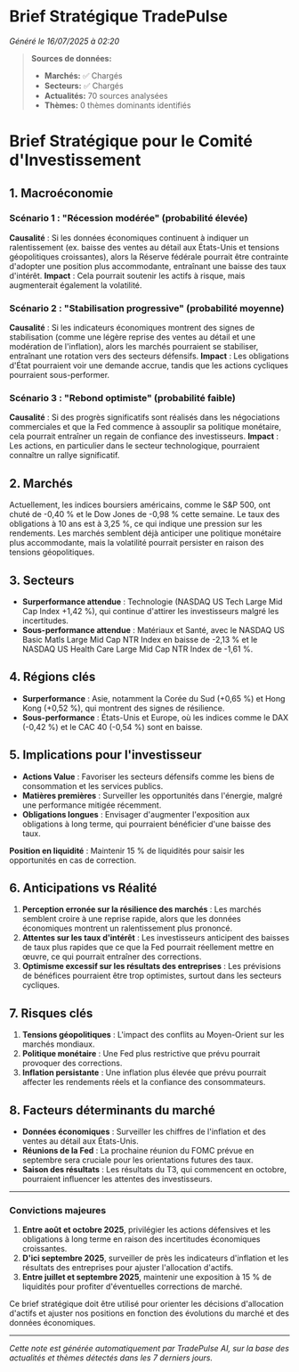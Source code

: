 # Brief Stratégique TradePulse

*Généré le 16/07/2025 à 02:20*

> **Sources de données:**
> - **Marchés:** ✅ Chargés
> - **Secteurs:** ✅ Chargés
> - **Actualités:** 70 sources analysées
> - **Thèmes:** 0 thèmes dominants identifiés

# Brief Stratégique pour le Comité d'Investissement

## 1. Macroéconomie

### Scénario 1 : "Récession modérée" (probabilité élevée)
**Causalité** : Si les données économiques continuent à indiquer un ralentissement (ex. baisse des ventes au détail aux États-Unis et tensions géopolitiques croissantes), alors la Réserve fédérale pourrait être contrainte d'adopter une position plus accommodante, entraînant une baisse des taux d'intérêt. **Impact** : Cela pourrait soutenir les actifs à risque, mais augmenterait également la volatilité.

### Scénario 2 : "Stabilisation progressive" (probabilité moyenne)
**Causalité** : Si les indicateurs économiques montrent des signes de stabilisation (comme une légère reprise des ventes au détail et une modération de l'inflation), alors les marchés pourraient se stabiliser, entraînant une rotation vers des secteurs défensifs. **Impact** : Les obligations d'État pourraient voir une demande accrue, tandis que les actions cycliques pourraient sous-performer.

### Scénario 3 : "Rebond optimiste" (probabilité faible)
**Causalité** : Si des progrès significatifs sont réalisés dans les négociations commerciales et que la Fed commence à assouplir sa politique monétaire, cela pourrait entraîner un regain de confiance des investisseurs. **Impact** : Les actions, en particulier dans le secteur technologique, pourraient connaître un rallye significatif.

## 2. Marchés
Actuellement, les indices boursiers américains, comme le S&P 500, ont chuté de -0,40 % et le Dow Jones de -0,98 % cette semaine. Le taux des obligations à 10 ans est à 3,25 %, ce qui indique une pression sur les rendements. Les marchés semblent déjà anticiper une politique monétaire plus accommodante, mais la volatilité pourrait persister en raison des tensions géopolitiques.

## 3. Secteurs
- **Surperformance attendue** : Technologie (NASDAQ US Tech Large Mid Cap Index +1,42 %), qui continue d'attirer les investisseurs malgré les incertitudes.
- **Sous-performance attendue** : Matériaux et Santé, avec le NASDAQ US Basic Matls Large Mid Cap NTR Index en baisse de -2,13 % et le NASDAQ US Health Care Large Mid Cap NTR Index de -1,61 %.

## 4. Régions clés
- **Surperformance** : Asie, notamment la Corée du Sud (+0,65 %) et Hong Kong (+0,52 %), qui montrent des signes de résilience.
- **Sous-performance** : États-Unis et Europe, où les indices comme le DAX (-0,42 %) et le CAC 40 (-0,54 %) sont en baisse.

## 5. Implications pour l'investisseur
- **Actions Value** : Favoriser les secteurs défensifs comme les biens de consommation et les services publics.
- **Matières premières** : Surveiller les opportunités dans l'énergie, malgré une performance mitigée récemment.
- **Obligations longues** : Envisager d'augmenter l'exposition aux obligations à long terme, qui pourraient bénéficier d'une baisse des taux.

**Position en liquidité** : Maintenir 15 % de liquidités pour saisir les opportunités en cas de correction.

## 6. Anticipations vs Réalité
1. **Perception erronée sur la résilience des marchés** : Les marchés semblent croire à une reprise rapide, alors que les données économiques montrent un ralentissement plus prononcé.
2. **Attentes sur les taux d'intérêt** : Les investisseurs anticipent des baisses de taux plus rapides que ce que la Fed pourrait réellement mettre en œuvre, ce qui pourrait entraîner des corrections.
3. **Optimisme excessif sur les résultats des entreprises** : Les prévisions de bénéfices pourraient être trop optimistes, surtout dans les secteurs cycliques.

## 7. Risques clés
1. **Tensions géopolitiques** : L'impact des conflits au Moyen-Orient sur les marchés mondiaux.
2. **Politique monétaire** : Une Fed plus restrictive que prévu pourrait provoquer des corrections.
3. **Inflation persistante** : Une inflation plus élevée que prévu pourrait affecter les rendements réels et la confiance des consommateurs.

## 8. Facteurs déterminants du marché
- **Données économiques** : Surveiller les chiffres de l'inflation et des ventes au détail aux États-Unis.
- **Réunions de la Fed** : La prochaine réunion du FOMC prévue en septembre sera cruciale pour les orientations futures des taux.
- **Saison des résultats** : Les résultats du T3, qui commencent en octobre, pourraient influencer les attentes des investisseurs.

---

### Convictions majeures
1. **Entre août et octobre 2025**, privilégier les actions défensives et les obligations à long terme en raison des incertitudes économiques croissantes.
2. **D'ici septembre 2025**, surveiller de près les indicateurs d'inflation et les résultats des entreprises pour ajuster l'allocation d'actifs.
3. **Entre juillet et septembre 2025**, maintenir une exposition à 15 % de liquidités pour profiter d'éventuelles corrections de marché.

Ce brief stratégique doit être utilisé pour orienter les décisions d'allocation d'actifs et ajuster nos positions en fonction des évolutions du marché et des données économiques.

---

*Cette note est générée automatiquement par TradePulse AI, sur la base des actualités et thèmes détectés dans les 7 derniers jours.*
